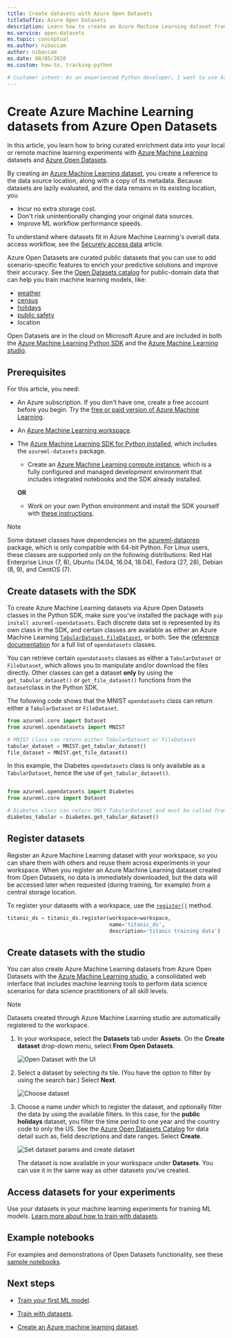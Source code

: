 ```yaml
---
title: Create datasets with Azure Open Datasets
titleSuffix: Azure Open Datasets
description: Learn how to create an Azure Machine Learning dataset from Azure Open Datasets.
ms.service: open-datasets
ms.topic: conceptual
ms.author: nibaccam
author: nibaccam
ms.date: 08/05/2020
ms.custom: how-to, tracking-python

# Customer intent: As an experienced Python developer, I want to use Azure Open Datasets in my ML workflows for improved model accuracy.
---
```


# Create Azure Machine Learning datasets from Azure Open Datasets

In this article, you learn how to bring curated enrichment data into your local or remote machine learning experiments with [Azure Machine Learning](../machine-learning/overview-what-is-azure-ml.md) datasets and [Azure Open Datasets](./index.yml). 

By creating an [Azure Machine Learning dataset](../machine-learning/how-to-create-register-datasets.md), you create a reference to the data source location, along with a copy of its metadata. Because datasets are lazily evaluated, and the data remains in its existing location, you
* Incur no extra storage cost.
* Don't risk unintentionally changing your original data sources. 
* Improve ML workflow performance speeds.

To understand where datasets fit in Azure Machine Learning's overall data access workflow, see  the [Securely access data](../machine-learning/concept-data.md#data-workflow) article.

Azure Open Datasets are curated public datasets that you can use to add scenario-specific features to enrich your predictive solutions and improve their accuracy. See the [Open Datasets catalog](https://azure.microsoft.com/en-in/services/open-datasets/catalog/) for public-domain data that can help you train machine learning models, like:

* [weather](https://azure.microsoft.com/services/open-datasets/catalog/noaa-integrated-surface-data/)
* [census](https://azure.microsoft.com/services/open-datasets/catalog/us-decennial-census-zip/)
* [holidays](https://azure.microsoft.com/services/open-datasets/catalog/public-holidays/)
* [public safety](https://azure.microsoft.com/services/open-datasets/catalog/chicago-safety-data/)
* location

Open Datasets are in the cloud on Microsoft Azure and are included in both the [Azure Machine Learning Python SDK](#create-datasets-with-the-sdk) and the [Azure Machine Learning studio](#create-datasets-with-the-studio).


## Prerequisites

For this article, you need:

* An Azure subscription. If you don't have one, create a free account before you begin. Try the [free or paid version of Azure Machine Learning](https://aka.ms/AMLFree).

* An [Azure Machine Learning workspace](../machine-learning/how-to-manage-workspace.md).

* The [Azure Machine Learning SDK for Python installed](/python/api/overview/azure/ml/install), which includes the `azureml-datasets` package.

    * Create an [Azure Machine Learning compute instance](../machine-learning/how-to-create-manage-compute-instance.md), which is a fully configured and managed development environment that includes integrated notebooks and the SDK already installed.

    **OR**

    * Work on your own Python environment and install the SDK yourself with [these instructions](/python/api/overview/azure/ml/install).

> [!NOTE]
> Some dataset classes have dependencies on the [azureml-dataprep](/python/api/azureml-dataprep/) package, which is only compatible with 64-bit Python. For Linux users, these classes are supported only on the following distributions:  Red Hat Enterprise Linux (7, 8), Ubuntu (14.04, 16.04, 18.04), Fedora (27, 28), Debian (8, 9), and CentOS (7).

## Create datasets with the SDK

To create Azure Machine Learning datasets via Azure Open Datasets classes in the Python SDK, make sure you've installed the package with `pip install azureml-opendatasets`. Each discrete data set is represented by its own class in the SDK, and certain classes are available as either an Azure Machine Learning [`TabularDataset`, `FileDataset`](../machine-learning/how-to-create-register-datasets.md#dataset-types), or both. See the [reference documentation](/python/api/azureml-opendatasets/azureml.opendatasets) for a full list of `opendatasets` classes.

You can retrieve certain `opendatasets` classes as either a `TabularDataset` or `FileDataset`, which allows you to manipulate and/or download the files directly. Other classes can get a dataset **only** by using the `get_tabular_dataset()` or `get_file_dataset()` functions from the `Dataset`class in the Python SDK.

The following code shows that the MNIST `opendatasets` class can return either a `TabularDataset` or `FileDataset`. 


```python
from azureml.core import Dataset
from azureml.opendatasets import MNIST

# MNIST class can return either TabularDataset or FileDataset
tabular_dataset = MNIST.get_tabular_dataset()
file_dataset = MNIST.get_file_dataset()
```

In this example, the Diabetes `opendatasets` class is only available as a `TabularDataset`, hence the use of `get_tabular_dataset()`.

```python

from azureml.opendatasets import Diabetes
from azureml.core import Dataset

# Diabetes class can return ONLY TabularDataset and must be called from the static function
diabetes_tabular = Diabetes.get_tabular_dataset()
```
## Register datasets

Register an Azure Machine Learning dataset with your workspace, so you can share them with others and reuse them across experiments in your workspace. When you register an Azure Machine Learning dataset created from Open Datasets, no data is immediately downloaded, but the data will be accessed later when requested (during training, for example) from a central storage location.

To register your datasets with a workspace, use the [`register()`](/python/api/azureml-core/azureml.data.abstract_dataset.abstractdataset#register-workspace--name--description-none--tags-none--create-new-version-false-) method. 

```Python
titanic_ds = titanic_ds.register(workspace=workspace,
                                 name='titanic_ds',
                                 description='titanic training data')
```

## Create datasets with the studio

You can also create Azure Machine Learning datasets from Azure Open Datasets with the [Azure Machine Learning studio](https://ml.azure.com), a consolidated web interface that includes machine learning tools to perform data science scenarios for data science practitioners of all skill levels.

> [!Note]
> Datasets created through Azure Machine Learning studio are automatically registered to the workspace.

1. In your workspace, select the **Datasets** tab under **Assets**. On the **Create dataset** drop-down menu, select **From Open Datasets**.

    ![Open Dataset with the UI](./media/how-to-create-dataset-from-open-dataset/open-datasets-1.png)

1. Select a dataset by selecting its tile. (You have the option to filter by using the search bar.) Select **Next**.

    ![Choose dataset](./media/how-to-create-dataset-from-open-dataset/open-datasets-2.png)

1. Choose a name under which to register the dataset, and optionally filter the data by using the available filters. In this case, for the **public holidays** dataset, you filter the time period to one year and the country code to only the US. See the [Azure Open Datasets Catalog](https://azure.microsoft.com/services/open-datasets/catalog) for data detail such as, field descriptions and date ranges. Select **Create**.

    ![Set dataset params and create dataset](./media/how-to-create-dataset-from-open-dataset/open-datasets-3.png)

    The dataset is now available in your workspace under **Datasets**. You can use it in the same way as other datasets you've created.


## Access datasets for your experiments

Use your datasets in your machine learning experiments for training ML models. [Learn more about how to train with datasets](../machine-learning/how-to-train-with-datasets.md).

## Example notebooks

For examples and demonstrations of Open Datasets functionality,  see these [sample notebooks](samples.md).

## Next steps

* [Train your first ML model](../machine-learning/tutorial-1st-experiment-sdk-train.md).

* [Train with datasets](../machine-learning/how-to-train-with-datasets.md).

* [Create an Azure machine learning dataset](../machine-learning/how-to-create-register-datasets.md).

